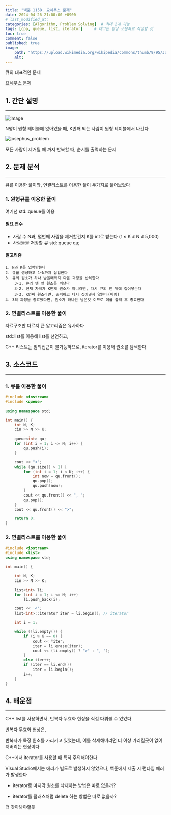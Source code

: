 ```yaml
---
title: "백준 1158. 요세푸스 문제"
date: 2024-04-26 21:00:00 +0900
# last_modified_at: 
categories: [Algorithm, Problem Solving]  # 최대 2개 가능
tags: [cpp, queue, list, iterator]     # 태그는 항상 소문자로 작성할 것
toc: true
comment: false
published: true
image:
    path: "https://upload.wikimedia.org/wikipedia/commons/thumb/9/95/Josephus_problem_41_3.svg/290px-Josephus_problem_41_3.svg.png"
    alt: 
---
```


큐의 대표적인 문제

[요세푸스 문제](https://www.acmicpc.net/problem/1158)


## 1. 간단 설명
---

![image](https://github.com/jinhg0214/jinhg0214.github.io/assets/70011316/233237c1-34ac-4728-882b-34c3f7a9367f)

N명이 원형 테이블에 앉아있을 때, K번째 되는 사람이 원형 테이블에서 나간다

![josephus_problem](https://www.interviewbit.com/blog/wp-content/uploads/2021/10/K-numbers.gif)

모든 사람이 제거될 때 까지 반복할 때, 순서를 출력하는 문제


## 2. 문제 분석
---

큐를 이용한 풀이와, 연결리스트를 이용한 풀이 두가지로 풀어보았다

### 1. 원형큐를 이용한 풀이

여기선 std::queue를 이용

#### 필요 변수
- 사람 수 N과, 몇번째 사람을 제거할건지 K를 int로 받는다 (1 ≤ K ≤ N ≤ 5,000)
- 사람들을 저장할 큐 std::queue<int> qu;

#### 알고리즘
```
1. N과 K를 입력받는다
2. 큐를 생성하고 1~N까지 삽입한다
3. 큐의 원소가 하나 남을때까지 다음 과정을 반복한다
	3-1. 큐의 맨 앞 원소를 꺼낸다
	3-2. 현재 차례가 K번째 원소가 아니라면, 다시 큐의 맨 뒤에 집어넣는다
	3-3. K번째 원소라면, 출력하고 다시 집어넣지 않는다(버림)
4. 3의 과정을 종료했다면, 원소가 하나만 남은것 이므로 이를 출력 후 종료한다
```

### 2. 연결리스트를 이용한 풀이

자료구조만 다르지 큰 알고리즘은 유사하다

std::list를 이용해 list를 선언하고, 

C++ 리스트는 임의접근이 불가능하므로, iterator를 이용해 원소를 탐색한다


## 3. 소스코드
---

### 1. 큐를 이용한 풀이
```cpp
#include <iostream>
#include <queue>

using namespace std;

int main() {
	int N, K;
	cin >> N >> K;

	queue<int> qu;
	for (int i = 1; i <= N; i++) {
		qu.push(i);
	}

	cout << "<";
	while (qu.size() > 1) {
		for (int i = 1; i < K; i++) {
			int now = qu.front();
			qu.pop();
			qu.push(now);
		}
		cout << qu.front() << ", ";
		qu.pop();
	}
	cout << qu.front() << ">";

	return 0;
}

```

### 2. 연결리스트를 이용한 풀이

```cpp
#include <iostream>
#include <list>
using namespace std;

int main() {

	int N, K;
	cin >> N >> K;

	list<int> li;
	for (int i = 1; i <= N; i++) 
		li.push_back(i);

	cout << '<';
	list<int>::iterator iter = li.begin(); // iterator

	int i = 1;

	while (!li.empty()) {
		if (i % K == 0) {
			cout << *iter;
			iter = li.erase(iter);
			cout << (li.empty() ? ">" : ", ");
		}
		else iter++;
		if (iter == li.end()) 
			iter = li.begin();
		i++;
	}
}
```


## 4. 배운점
---
C++ list를 사용하면서, 반복자 무효화 현상을 직접 다뤄볼 수 있었다

반복자 무효화 현상은, 

반복자가 특정 원소를 가리키고 있었는데, 이를 삭제해버리면 더 이상 가리킬곳이 없어져버리는 현상이다

C++에서 iterator를 사용할 때 특히 주의해야한다

Visual Studio에서는 에러가 별도로 발생하지 않았으나, 백준에서 제출 시 런타임 에러가 발생한다

- iterator로 마지막 원소를 삭제하는 방법은 따로 없을까? 

- iterator를 클래스처럼 delete 하는 방법은 따로 없을까?

더 찾아봐야할듯